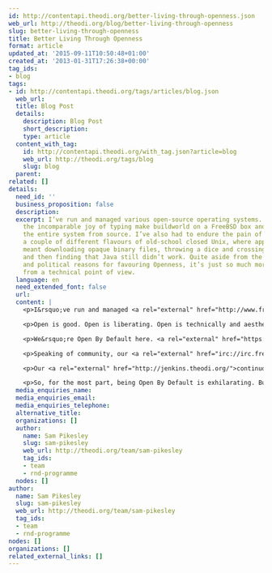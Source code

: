 ```yaml
---
id: http://contentapi.theodi.org/better-living-through-openness.json
web_url: http://theodi.org/blog/better-living-through-openness
slug: better-living-through-openness
title: Better Living Through Openness
format: article
updated_at: '2015-09-11T10:50:48+01:00'
created_at: '2013-01-31T17:26:38+00:00'
tag_ids:
- blog
tags:
- id: http://contentapi.theodi.org/tags/articles/blog.json
  web_url:
  title: Blog Post
  details:
    description: Blog Post
    short_description:
    type: article
  content_with_tag:
    id: http://contentapi.theodi.org/with_tag.json?article=blog
    web_url: http://theodi.org/tags/blog
    slug: blog
  parent:
related: []
details:
  need_id: ''
  business_proposition: false
  description:
  excerpt: I’ve run and managed various open-source operating systems. I’ve known
    the incomparable joy of typing make buildworld on a FreeBSD box and rebuilding
    the entire system from source. I’ve also had to endure the pain of looking after
    a couple of different flavours of old-school closed Unix, where applying patches
    meant downloading opaque binary files, throwing a dice and crossing your fingers,
    and then finding that Java still didn’t work. Quite aside from the ideological
    and political reasons for favouring Openness, it’s just so much more appealing
    from a technical point of view.
  language: en
  need_extended_font: false
  url:
  content: |
    <p>I&rsquo;ve run and managed <a rel="external" href="http://www.freebsd.org/">various</a> <a rel="external" href="http://www.openbsd.org/">open-source</a> <a rel="external" href="http://www.gnu.org/gnu/gnu-linux-faq.html">operating systems</a>. I&rsquo;ve known the incomparable joy of typing <strong>make buildworld</strong> on a FreeBSD box and <em>rebuilding the entire system from source</em>. I&rsquo;ve also had to endure the pain of looking after a couple of different flavours of old-school closed Unix, where applying patches meant downloading opaque binary files, throwing a dice and crossing your fingers, and then finding that Java still didn&rsquo;t work. Quite aside from the ideological and political reasons for favouring Openness, it&rsquo;s just so much more appealing from a technical point of view.</p>

    <p>Open is good. Open is liberating. Open is technically and aesthetically beautiful. It&rsquo;s safe to say I&rsquo;m a fan of Open. I hope you can see why I wanted to come and work at the ODI.</p>

    <p>We&rsquo;re Open By Default here. <a rel="external" href="https://github.com/theodi">All of our code is open</a>. This keeps us honest, for one thing: we&rsquo;re far less likely to push an Ugly Hack if everybody can see what we&rsquo;re doing. Score one for Open in the War On Cruft. It will also (hopefully) help us to build a community around the Big Things we&rsquo;re endeavouring to do here. As a nice bonus, it makes deploys that bit easier - no keys required! Of course there&rsquo;s risk, too. You know those times when you put passwords and keys into source control (even though you knew you shouldn&rsquo;t) because that was just easier and you were using a closed repo? Yeah, we can&rsquo;t do that. Especially since Github made it <a rel="external" href="https://github.com/search/advanced">really easy to search for stuff</a>.</p>

    <p>Speaking of community, our <a rel="external" href="irc://irc.freenode.net/#theodi">IRC channel</a> is also open. We do work in here, and you can all come hang out with us while we do it. We hope this will be a great vector for building an alliance of like-minded souls. Our <a rel="external" href="http://hubot.github.com/">Hubot</a> also lives there, and who doesn&rsquo;t like a Hubot?</p>

    <p>Our <a rel="external" href="http://jenkins.theodi.org/">continuous integration system</a> is open too, which is a great incentive for us to keep everything green, and this feeds our <a rel="external" href="https://www.leftronic.com/share/g/OqF269">Super Awesome Dashboard</a> (and at the time of writing, I see the Failboat under Jenkins. Oops).</p>

    <p>So, for the most part, being Open By Default is exhilarating. But I suspect that streaking at a cricket match is exhilarating, too. And sometimes it does feel like we&rsquo;re running around naked&hellip;</p>
  media_enquiries_name:
  media_enquiries_email:
  media_enquiries_telephone:
  alternative_title:
  organizations: []
  author:
    name: Sam Pikesley
    slug: sam-pikesley
    web_url: http://theodi.org/team/sam-pikesley
    tag_ids:
    - team
    - rnd-programme
  nodes: []
author:
  name: Sam Pikesley
  slug: sam-pikesley
  web_url: http://theodi.org/team/sam-pikesley
  tag_ids:
  - team
  - rnd-programme
nodes: []
organizations: []
related_external_links: []
---
```

